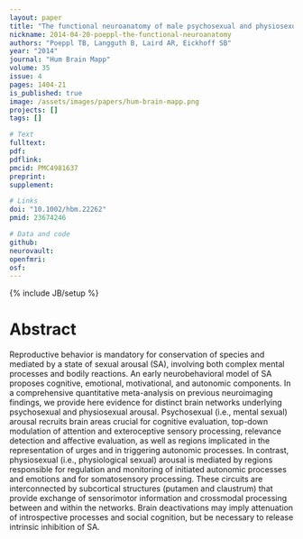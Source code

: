 ```yaml
---
layout: paper
title: "The functional neuroanatomy of male psychosexual and physiosexual arousal: a quantitative meta-analysis."
nickname: 2014-04-20-poeppl-the-functional-neuroanatomy
authors: "Poeppl TB, Langguth B, Laird AR, Eickhoff SB"
year: "2014"
journal: "Hum Brain Mapp"
volume: 35
issue: 4
pages: 1404-21
is_published: true
image: /assets/images/papers/hum-brain-mapp.png
projects: []
tags: []

# Text
fulltext:
pdf:
pdflink:
pmcid: PMC4981637
preprint:
supplement:

# Links
doi: "10.1002/hbm.22262"
pmid: 23674246

# Data and code
github:
neurovault:
openfmri:
osf:
---
```

{% include JB/setup %}

# Abstract

Reproductive behavior is mandatory for conservation of species and mediated by a state of sexual arousal (SA), involving both complex mental processes and bodily reactions. An early neurobehavioral model of SA proposes cognitive, emotional, motivational, and autonomic components. In a comprehensive quantitative meta-analysis on previous neuroimaging findings, we provide here evidence for distinct brain networks underlying psychosexual and physiosexual arousal. Psychosexual (i.e., mental sexual) arousal recruits brain areas crucial for cognitive evaluation, top-down modulation of attention and exteroceptive sensory processing, relevance detection and affective evaluation, as well as regions implicated in the representation of urges and in triggering autonomic processes. In contrast, physiosexual (i.e., physiological sexual) arousal is mediated by regions responsible for regulation and monitoring of initiated autonomic processes and emotions and for somatosensory processing. These circuits are interconnected by subcortical structures (putamen and claustrum) that provide exchange of sensorimotor information and crossmodal processing between and within the networks. Brain deactivations may imply attenuation of introspective processes and social cognition, but be necessary to release intrinsic inhibition of SA.
